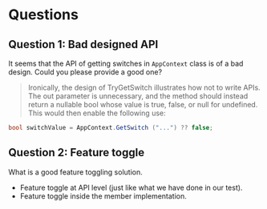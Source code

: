 # Questions

## Question 1: Bad designed API

It seems that the API of getting switches in `AppContext` class is of a bad design. Could you please provide a good one?

> Ironically, the design of TryGetSwitch illustrates how not to write APIs. The out parameter is unnecessary, and the method should instead return a nullable bool whose value is true, false, or null for undefined. This would then enable the following use:

```csharp
bool switchValue = AppContext.GetSwitch ("...") ?? false;
```

## Question 2: Feature toggle

What is a good feature toggling solution.

* Feature toggle at API level (just like what we have done in our test).
* Feature toggle inside the member implementation.